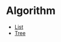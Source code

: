 # Algorithm

* [List](computer-science/algorithm/list.md)
* [Tree](computer-science/algorithm/tree.md)

